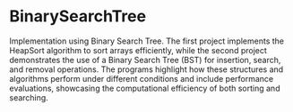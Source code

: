 # BinarySearchTree
Implementation using Binary Search Tree. The first project implements the HeapSort algorithm to sort arrays efficiently, while the second project demonstrates the use of a Binary Search Tree (BST) for insertion, search, and removal operations. The programs highlight how these structures and algorithms perform under different conditions and include performance evaluations, showcasing the computational efficiency of both sorting and searching.

